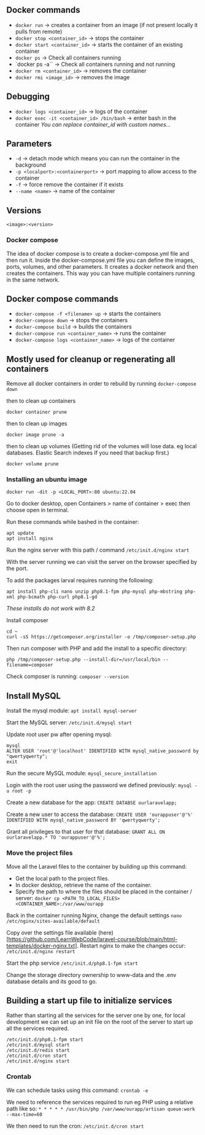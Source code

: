 ## Docker commands

- `docker run` -> creates a container from an image (if not present locally it pulls from remote)
- `docker stop <container_id>` -> stops the container
- `docker start <container_id>` -> starts the container of an existing container
- `docker ps` -> Check all containers running
- `docker ps -a`` -> Check all containers running and not running
- `docker rm <container_id>` -> removes the container
- `docker rmi <image_id>` -> removes the image

## Debugging

- `docker logs <container_id>` -> logs of the container
- `docker exec -it <container_id> /bin/bash` -> enter bash in the container
*You can replace container_id with custom names...*

## Parameters

- `-d` -> detach mode which means you can run the container in the background
- `-p <localport>:<containerport>` -> port mapping to allow access to the container
- `-f` -> force remove the container if it exists
- `--name <name>` -> name of the container

## Versions

```<image>:<version>```

### Docker compose

The idea of docker compose is to create a docker-compose.yml file and then run it.
Inside the docker-compose.yml file you can define the images, ports, volumes, and other parameters.
It creates a docker network and then creates the containers. This way you can have multiple containers running in the same network.

## Docker compose commands

- `docker-compose -f <filename> up` -> starts the containers
- `docker-compose down` -> stops the containers
- `docker-compose build` -> builds the containers
- `docker-compose run <container_name>` -> runs the container
- `docker-compose logs <container_name>` -> logs of the container

## Mostly used for cleanup or regenerating all containers

Remove all docker containers in order to rebuild by running
`docker-compose down`

then to clean up containers

`docker container prune`

then to clean up images

`docker image prune -a`

then to clean up volumes (Getting rid of the volumes will lose data. eg local databases. Elastic Search indexes If you need that backup first.)

`docker volume prune`


### Installing an ubuntu image
`docker run -dit -p <LOCAL_PORT>:80 ubuntu:22.04`

Go to docker desktop, open Containers > name of container > exec then choose open in terminal.

Run these commands while bashed in the container:
```
apt update
apt install nginx
```

Run the nginx server with this path / command
`/etc/init.d/nginx start`

With the server running we can visit the server on the browser specified by the port.

To add the packages larval requires running the following:

`apt install php-cli nano unzip php8.1-fpm php-mysql php-mbstring php-xml php-bcmath php-curl php8.1-gd`

*These installs do not work with 8.2*

Install composer
```
cd ~
curl -sS https://getcomposer.org/installer -o /tmp/composer-setup.php
```
Then run composer with PHP and add the install to a specific directory:

`php /tmp/composer-setup.php --install-dir=/usr/local/bin --filename=composer`

Check composer is running:
`composer --version`

## Install MySQL
Install the mysql module:
`apt install mysql-server`

Start the MySQL server:
`/etc/init.d/mysql start`

Update root user pw after opening mysql:
```
mysql
ALTER USER 'root'@'localhost' IDENTIFIED WITH mysql_native_password by "qwertyqwerty";
exit
```
Run the secure MySQL module:
`mysql_secure_installation`

Login with the root user using the password we defined previously:
`mysql -u root -p`

Create a new database for the app:
`CREATE DATABSE ourlaravelapp;`

Create a new user to access the database:
`CREATE USER 'ourappuser'@'%' IDENTIFIED WITH mysql_native_password BY 'qwertyqwerty';`

Grant all privileges to that user for that database:
`GRANT ALL ON ourlaravelapp.* TO 'ourappuser'@'%';`

### Move the project files
Move all the Laravel files to the container by building up this command:
- Get the local path to the project files.
- In docker desktop, retrieve the name of the container.
- Specify the path to where the files should be placed in the container / server:
`docker cp <PATH_TO_LOCAL_FILES> <CONTAINER_NAME>:/var/www/ourapp`

Back in the container running Nginx, change the default settings
`nano /etc/nginx/sites-available/default`

Copy over the settings file available (here)[https://github.com/LearnWebCode/laravel-course/blob/main/html-templates/docker-nginx.txt].
Restart nginx to make the changes occur:
`/etc/init.d/nginx restart`

Start the php service
`/etc/init.d/php8.1-fpm start`

Change the storage directory ownership to www-data and the .env database details and its good to go.

## Building a start up file to initialize services
Rather than starting all the services for the server one by one, for local development we can set up an init file on the root of the server to start up all the services required.

```
/etc/init.d/php8.1-fpm start
/etc/init.d/mysql start
/etc/init.d/redis start
/etc/init.d/cron start
/etc/init.d/nginx start
```

### Crontab
We can schedule tasks using this command:
`crontab -e`

We need to reference the services required to run eg PHP using a relative path like so:
`* * * * * /usr/bin/php /var/www/ourapp/artisan queue:work --max-time=60`

We then need to run the cron:
`/etc/init.d/cron start`